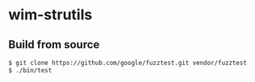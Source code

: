 # wim-strutils

## Build from source

```bash
$ git clone https://github.com/google/fuzztest.git vendor/fuzztest
$ ./bin/test
```
